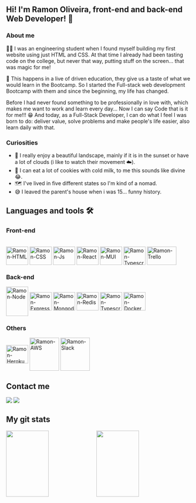 ## Hi! I'm Ramon Oliveira, front-end and back-end Web Developer! 👋

### About me

👨‍💻 I was an engineering student when I found myself building my first website using just HTML and CSS. At that time I already had been tasting code on the college, but never that way, putting stuff on the screen... that was magic for me!

🚀 This happens in a live of driven education, they give us a taste of what we would learn in the Bootcamp. So I started the Full-stack web development Bootcamp with them and since the beginning, my life has changed. 

Before I had never found something to be professionally in love with, which makes me want to work and learn every day... Now I can say Code that is it for me!!! 😁 And today, as a Full-Stack Developer, I can do what I feel I was born to do: deliver value, solve problems and make people's life easier, also learn daily with that. 

### Curiosities

- 🌇 I really enjoy a beautiful landscape, mainly if it is in the sunset or have a lot of clouds (i like to watch their movement ☁️).
- 🍪 I can eat a lot of cookies with cold milk, to me this sounds like divine 😂.
- 🗺️ I've lived in five different states so I'm kind of a nomad.
- 😅 I leaved the parent's house when i was 15... funny history.

## Languages and tools 🛠️

### Front-end

<div style="display: inline_block"><br>
  <img align="center" alt="Ramon-HTML" height="50" width="60" src="https://cdn.jsdelivr.net/gh/devicons/devicon/icons/html5/html5-plain-wordmark.svg" />
<img align="center" alt="Ramon-CSS" height="50" width="60" src="https://cdn.jsdelivr.net/gh/devicons/devicon/icons/css3/css3-plain-wordmark.svg">
  <img align="center" alt="Ramon-Js" height="50" width="60" src="https://cdn.jsdelivr.net/gh/devicons/devicon/icons/javascript/javascript-plain.svg" />
  <img align="center" alt="Ramon-React" height="50" width="60" src="https://cdn.jsdelivr.net/gh/devicons/devicon/icons/react/react-original-wordmark.svg" />
  <img align="center" alt="Ramon-MUI" height="50" width="60" src="https://cdn.jsdelivr.net/gh/devicons/devicon/icons/materialui/materialui-plain.svg" />
  <img align="center" alt="Ramon-Typescript" height="50" width="60" src="https://cdn.jsdelivr.net/gh/devicons/devicon/icons/typescript/typescript-original.svg" />
  <img align="center" alt="Ramon-Trello" height="50" width="80" src="https://panoramic.vc/wp-content/uploads/2021/02/Cypress_Logotype_Color_Light_BG-1-002-250x101.png" /> 
          
<div> 

### Back-end

<div style="display: inline_block">
  <img align="center" alt="Ramon-Node" height="80" width="60" src="https://cdn.jsdelivr.net/gh/devicons/devicon/icons/nodejs/nodejs-plain-wordmark.svg" />
  <img align="center" alt="Ramon-Express" height="50" width="60" src="https://cdn.jsdelivr.net/gh/devicons/devicon/icons/express/express-original.svg">
  <img align="center" alt="Ramon-Mongodb" height="50" width="60" src="https://cdn.jsdelivr.net/gh/devicons/devicon/icons/mongodb/mongodb-plain-wordmark.svg" />
  <img align="center" alt="Ramon-Redis" height="50" width="60" src="https://cdn.jsdelivr.net/gh/devicons/devicon/icons/redis/redis-plain-wordmark.svg" />
  <img align="center" alt="Ramon-Typescript" height="50" width="60" src="https://cdn.jsdelivr.net/gh/devicons/devicon/icons/typescript/typescript-original.svg" />        
  <img align="center" alt="Ramon-Docker" height="50" width="60" src="https://cdn.jsdelivr.net/gh/devicons/devicon/icons/docker/docker-original-wordmark.svg" />
</div>
  
### Others
  
<div style="display: inline_block">
  <img align="center" alt="Ramon-Heroku" height="50" width="60" src="https://cdn.jsdelivr.net/gh/devicons/devicon/icons/heroku/heroku-plain-wordmark.svg" />
  <img align="center" alt="Ramon-AWS" height="90" width="80" src="https://cdn.jsdelivr.net/gh/devicons/devicon/icons/amazonwebservices/amazonwebservices-original-wordmark.svg" />
  <img align="center" alt="Ramon-Slack" height="90" width="80" src="https://cdn.jsdelivr.net/gh/devicons/devicon/icons/slack/slack-original-wordmark.svg" />               
</div>
    
  
## Contact me
  <a href = "mailto:ramon30012000@gmail"><img src="https://img.shields.io/badge/-Gmail-%23333?style=for-the-badge&logo=gmail&logoColor=white" target="_blank"></a>
  <a href="https://www.linkedin.com/in/-ramon-oliveira/" target="_blank"><img src="https://img.shields.io/badge/-LinkedIn-%230077B5?style=for-the-badge&logo=linkedin&logoColor=white" target="_blank"></a> 
  
## My git stats

<div display="flex" flex-direction="column">
  <img height="180px" width="48%" src="https://github-readme-stats.vercel.app/api?username=Oliv-ramon&show_icons=true&theme=radical&include_all_commits=true&count_private=true"/>
  <img height="180px" width="48%" src="https://github-readme-stats.vercel.app/api/top-langs/?username=Oliv-ramon&layout=compact&langs_count=7&theme=radical&count_private=true"/>
</div>
